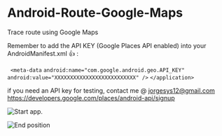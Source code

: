 # Android-Route-Google-Maps
Trace route using Google Maps

Remember to add the API KEY (Google Places API enabled) into your AndroidManifest.xml :+1: : 

` <meta-data`
            `android:name="com.google.android.geo.API_KEY"`
            `android:value="XXXXXXXXXXXXXXXXXXXXXXXXXX" />`
`</application>`

if you need an API key for testing, contact me @ jorgesys12@gmail.com
https://developers.google.com/places/android-api/signup


![Start app.](https://i.stack.imgur.com/87BPT.png)

![End position](https://i.stack.imgur.com/D4kvk.jpg)
